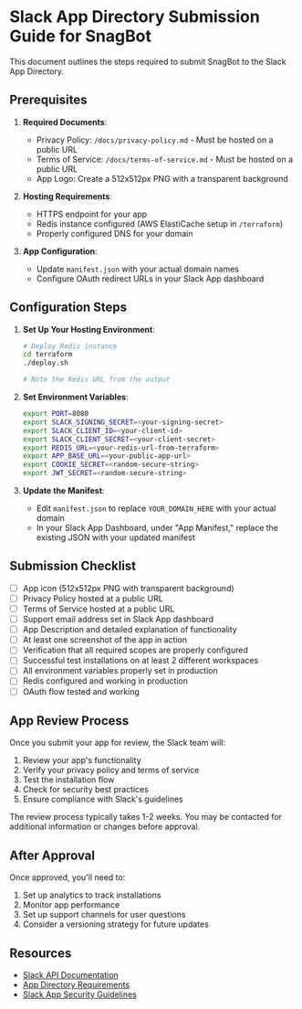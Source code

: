 # Slack App Directory Submission Guide for SnagBot

This document outlines the steps required to submit SnagBot to the Slack App Directory.

## Prerequisites

1. **Required Documents**:
   - Privacy Policy: `/docs/privacy-policy.md` - Must be hosted on a public URL
   - Terms of Service: `/docs/terms-of-service.md` - Must be hosted on a public URL
   - App Logo: Create a 512x512px PNG with a transparent background

2. **Hosting Requirements**:
   - HTTPS endpoint for your app
   - Redis instance configured (AWS ElastiCache setup in `/terraform`)
   - Properly configured DNS for your domain

3. **App Configuration**:
   - Update `manifest.json` with your actual domain names
   - Configure OAuth redirect URLs in your Slack App dashboard

## Configuration Steps

1. **Set Up Your Hosting Environment**:
   ```bash
   # Deploy Redis instance
   cd terraform
   ./deploy.sh
   
   # Note the Redis URL from the output
   ```

2. **Set Environment Variables**:
   ```bash
   export PORT=8080
   export SLACK_SIGNING_SECRET=<your-signing-secret>
   export SLACK_CLIENT_ID=<your-client-id>
   export SLACK_CLIENT_SECRET=<your-client-secret>
   export REDIS_URL=<your-redis-url-from-terraform>
   export APP_BASE_URL=<your-public-app-url>
   export COOKIE_SECRET=<random-secure-string>
   export JWT_SECRET=<random-secure-string>
   ```

3. **Update the Manifest**:
   - Edit `manifest.json` to replace `YOUR_DOMAIN_HERE` with your actual domain
   - In your Slack App Dashboard, under "App Manifest," replace the existing JSON with your updated manifest

## Submission Checklist

- [ ] App icon (512x512px PNG with transparent background)
- [ ] Privacy Policy hosted at a public URL
- [ ] Terms of Service hosted at a public URL
- [ ] Support email address set in Slack App dashboard
- [ ] App Description and detailed explanation of functionality
- [ ] At least one screenshot of the app in action
- [ ] Verification that all required scopes are properly configured
- [ ] Successful test installations on at least 2 different workspaces
- [ ] All environment variables properly set in production
- [ ] Redis configured and working in production
- [ ] OAuth flow tested and working

## App Review Process

Once you submit your app for review, the Slack team will:

1. Review your app's functionality
2. Verify your privacy policy and terms of service
3. Test the installation flow
4. Check for security best practices
5. Ensure compliance with Slack's guidelines

The review process typically takes 1-2 weeks. You may be contacted for additional information or changes before approval.

## After Approval

Once approved, you'll need to:

1. Set up analytics to track installations
2. Monitor app performance
3. Set up support channels for user questions
4. Consider a versioning strategy for future updates

## Resources

- [Slack API Documentation](https://api.slack.com/docs)
- [App Directory Requirements](https://api.slack.com/start/distributing/guidelines)
- [Slack App Security Guidelines](https://api.slack.com/authentication/best-practices)
